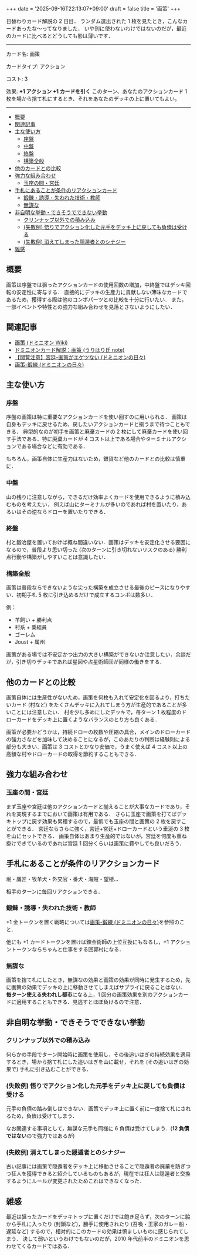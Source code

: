 +++
date = '2025-09-16T22:13:07+09:00'
draft = false
title = '画策'
+++

日替わりカード解説の 2 日目．
ランダム選出された 1 枚を見たとき，こんなカードあったな～ってなりました．
いや別に使わないわけではないのだが，最近のカードに比べるとどうしても影は薄いです．

---
カード名: 画策

カードタイプ: アクション

コスト: 3

効果: **+1 アクション +1 カードを引く**
このターン、あなたのアクションカード 1 枚を場から捨て札にするとき、それをあなたのデッキの上に置いてもよい。

---

- [概要](#概要)
- [関連記事](#関連記事)
- [主な使い方](#主な使い方)
	- [序盤](#序盤)
	- [中盤](#中盤)
	- [終盤](#終盤)
	- [構築全般](#構築全般)
- [他のカードとの比較](#他のカードとの比較)
- [強力な組み合わせ](#強力な組み合わせ)
	- [玉座の間・宮廷](#玉座の間宮廷)
- [手札にあることが条件のリアクションカード](#手札にあることが条件のリアクションカード)
	- [鍛錬・誘導・失われた技術・教師](#鍛錬誘導失われた技術教師)
	- [無謀な](#無謀な)
- [非自明な挙動・できそうでできない挙動](#非自明な挙動できそうでできない挙動)
	- [クリンナップ以外での積み込み](#クリンナップ以外での積み込み)
	- [(失敗例) 悟りでアクション化した元手をデッキ上に戻しても負債は受ける](#失敗例-悟りでアクション化した元手をデッキ上に戻しても負債は受ける)
	- [(失敗例) 消えてしまった隠遁者とのシナジー](#失敗例-消えてしまった隠遁者とのシナジー)
- [雑感](#雑感)

## 概要
画策は序盤では狙ったアクションカードの使用回数の増加，中終盤ではデッキ回転の安定性に寄与する．
直接的にデッキの生産力に貢献しない薄味なカードであるため，獲得する際は他のコンボパーツとの比較を十分に行いたい．
また，一部イベントや特性との強力な組み合わせを見落とさないようにしたい．

## 関連記事
* [画策 (ドミニオン Wiki)](https://wikiwiki.jp/dominiondeck/%E7%94%BB%E7%AD%96)
* [ドミニオンカード解説：画策 (うりはり氏 note)](https://note.com/urihari/n/n5dd80162d91f?magazine_key=m38783f53d2dc)
* [【閲覧注意】宮廷-画策がエゲツない (ドミニオンの日々)](https://hirotashi-domi.hatenablog.com/entry/20120119/1326989392)
* [画策-鍛練 (ドミニオンの日々)](https://hirotashi-domi.hatenablog.com/entry/20160305/1457174746)

## 主な使い方
### 序盤
序盤の画策は特に重要なアクションカードを使い回すのに用いられる．
画策は自身もデッキに戻せるため，戻したいアクションカードと揃うまで待つこともできる．
典型的なのが初手を画策と廃棄カードの 2 枚にして廃棄カードを使い回す手法である．特に廃棄カードが 4 コスト以上である場合やターミナルアクションである場合などに有効である．

もちろん，画策自体に生産力はないため，銀貨など他のカードとの比較は慎重に．

### 中盤
山の残りに注意しながら，できるだけ効率よくカードを使用できるように積み込むものを考えたい．
例えば山にターミナルが多いのであれば村を置いたり，あるいはその逆ならドローを置いたりできる．

### 終盤
村と鍛冶屋を置いておけば概ね間違いない．画策はデッキを安定化させる要因になるので，普段より思い切った (次のターンに引き切れないリスクのある) 勝利点行動や構築がしやすいことは意識したい．

### 構築全般
画策は普段ならできないような尖った構築を成立させる最後のピースになりやすい．初期手札 5 枚に引き込めるだけで成立するコンボは数多い．

例：
* 羊飼い + 勝利点
* 村系 + 乗組員
* ゴーレム
* Joust + 属州

画策がある場では不安定かつ出力の大きい構築ができないか注意したい．余談だが，引き切りデッキであれば星図や占星術師団が同様の働きをする．

## 他のカードとの比較
画策自体には生産性がないため，画策を何枚も入れて安定化を図るより，打ちたいカード (村など) をたくさんデッキに入れてしまう方が生産的であることが多いことには注意したい．
村を少し多めにしたデッキで，毎ターン 1 枚程度のドローカードをデッキ上に置くようなバランスのとり方も良くある．

画策が必要かどうかは，持続ドローの枚数や圧縮の具合，メインのドローカードの強力さなどを加味して決めることになるが，このあたりの判断は経験則による部分も大きい．画策は 3 コストとかなり安価で，うまく使えば 4 コスト以上の高額な村やドローカードの取得を節約することもできる．

## 強力な組み合わせ
### 玉座の間・宮廷
まず玉座や宮廷は他のアクションカードと揃えることが大事なカードであり，それを実現するまでにおいて画策は有用である．
さらに玉座で画策を打てばデッキトップに戻す効果も累積するので，最低でも玉座の間と画策の 2 枚を戻すことができる．
宮廷ならさらに強く，宮廷+宮廷+ドローカードという垂涎の 3 枚を山にセットできる．
画策自体はあまり生産的ではないが，宮廷を何度も重ね掛けできているのであれば宮廷 1 回分くらいは画策に費やしても良いだろう．

## 手札にあることが条件のリアクションカード
堀・鷹匠・牧羊犬・外交官・番犬・海賊・望楼...

相手のターンに毎回リアクションできる．

### 鍛錬・誘導・失われた技術・教師
+1 金トークンを置く戦略については[画策-鍛練 (ドミニオンの日々)](https://hirotashi-domi.hatenablog.com/entry/20160305/1457174746)を参照のこと．

他にも +1 カードトークンを置けば錬金術師の上位互換にもなるし，+1 アクショントークンならちゃんと仕事をする囲郭村になる．

### 無謀な
画策を捨て札にしたとき，無謀なの効果と画策の効果が同時に発生するため，先に画策の効果でデッキの上に移動させてしまえばサプライに戻ることはない．
**毎ターン使える失われし都市**になる上，1 回分の画策効果を別のアクションカードに適用することもできる．見逃すとほぼ負けるので注意．

## 非自明な挙動・できそうでできない挙動
### クリンナップ以外での積み込み
何らかの手段でターン開始時に画策を使用し，その後追いはぎの持続効果を適用するとき，場から捨て札にした追いはぎを山に載せ，それを (その追いはぎの効果で) 手札に引き込むことができる．

### (失敗例) 悟りでアクション化した元手をデッキ上に戻しても負債は受ける
元手の負債の踏み倒しはできない．画策でデッキ上に置く前に一度捨て札にされるため，負債は受けてしまう．

なお関連する事項として，無謀な元手も同様に 6 負債は受けてしまう．(**12 負債ではない**ので強力ではあるが)

### (失敗例) 消えてしまった隠遁者とのシナジー
古い記事には画策で隠遁者をデッキ上に移動させることで隠遁者の廃棄を防ぎつつ狂人を獲得できると紹介しているものもあるが，現在では狂人は隠遁者と交換するようにルールが変更されたためこれはできなくなった．

## 雑感
最近は狙ったカードをデッキトップに置くだけでは飽き足らず，次のターンに脇から手札に入ったり (封鎖など)，勝手に使用されたり (召喚・王家のガレー船・遅延など) するので，相対的にこのカードの効果は慎ましいものに感じられてしまう．
決して弱いというわけでもないのだが，2010 年代前半のドミニオンを思わせてくるカードではある．
